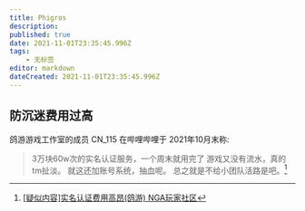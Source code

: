```yaml
---
title: Phigros
description: 
published: true
date: 2021-11-01T23:35:45.996Z
tags:
    - 无标签
editor: markdown
dateCreated: 2021-11-01T23:35:45.996Z
---
```


## 防沉迷费用过高

鸽游游戏工作室的成员 CN_115 在哔哩哔哩于 2021年10月末称:

> 3万块60w次的实名认证服务，一个周末就用完了
> 游戏又没有流水，真的tm扯淡。
> 就这还加账号系统，抽血呢。
> 总之就是不给小团队活路是吧。[^UnRrP]

[^UnRrP]: [[疑似内容]实名认证费用高昂(鸽游) NGA玩家社区](https://archive.md/UnRrP "https://bbs.nga.cn/read.php?tid=29133722")
